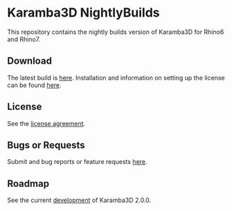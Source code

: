 # Karamba3D NightlyBuilds
This repository contains the nightly builds version of Karamba3D for Rhino6 and Rhino7.

## Download

The latest build is [here](https://github.com/karamba3d/Karamba3D_NightlyBuilds/releases). 
Installation and information on setting up the license can be found [here](https://manual.karamba3d.com/1-introduction/a.2-installation). 
    
## License 

See the [license agreement](https://www.karamba3d.com/buy/license-agreement/). 

## Bugs or Requests

Submit and bug reports or feature requests [here](https://github.com/karamba3d/K3D_NightlyBuilds/issues). 

## Roadmap

See the current [development](https://github.com/karamba3d/K3D_NightlyBuilds/projects/1) of Karamba3D 2.0.0. 
